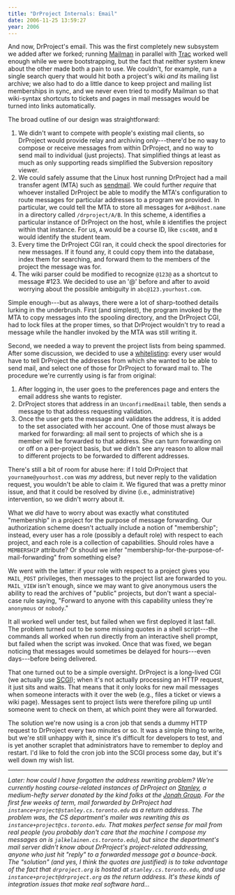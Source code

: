 ```yaml
---
title: "DrProject Internals: Email"
date: 2006-11-25 13:59:27
year: 2006
---
```

And now, DrProject's email. This was the first completely new subsystem we added after we forked; running <a href="http://www.gnu.org/software/mailman/index.html">Mailman</a> in parallel with <a href="http://trac.edgewall.org">Trac</a> worked well enough while we were bootstrapping, but the fact that neither system knew about the other made both a pain to use.  We couldn't, for example, run a single search query that would hit both a project's wiki <em>and</em> its mailing list archive; we also had to do a little dance to keep project and mailing list memberships in sync, and we never even tried to modify Mailman so that wiki-syntax shortcuts to tickets and pages in mail messages would be turned into links automatically.

The broad outline of our design was straightforward:
<ol>
	<li>We didn't want to compete with people's existing mail clients, so DrProject would provide relay and archiving only---there'd be no way to compose or receive messages from within DrProject, and no way to send mail to individual (just projects).  That simplified things at least as much as only supporting reads simplified the Subversion repository viewer.</li>
	<li>We could safely assume that the Linux host running DrProject had a mail transfer agent (MTA) such as <a href="http://www.sendmail.org/">sendmail</a>. We could further <em>require</em> that whoever installed DrProject be able to modify the MTA's configuration to route messages for particular addresses to a program we provided.  In particular, we could tell the MTA to store all messages for <code>A+B@host.name</code> in a directory called <code>/drproject/A/B</code>.  In this scheme, <code>A</code> identifies a particular instance of DrProject on the host, while <code>B</code> identifies the project within that instance.  For us, <code>A</code> would be a course ID, like <code>csc408</code>, and <code>B</code> would identify the student team.</li>
	<li>Every time the DrProject CGI ran, it could check the spool directories for new messages.  If it found any, it could copy them into the database, index them for searching, and forward them to the members of the project the message was for.</li>
	<li>The wiki parser could be modified to recognize <code>@123@</code> as a shortcut to message #123.  We decided to use an '@' before and after to avoid worrying about the possible ambiguity in <code>abc@123.yourhost.com</code>.</li>
</ol>
Simple enough---but as always, there were a lot of sharp-toothed details lurking in the underbrush.  First (and simplest), the program invoked by the MTA to copy messages into the spooling directory, and the DrProject CGI, had to lock files at the proper times, so that DrProject wouldn't try to read a message while the handler invoked by the MTA was still writing it.

Second, we needed a way to prevent the project lists from being spammed.  After some discussion, we decided to use a <a href="http://en.wikipedia.org/wiki/Whitelist">whitelisting</a>: every user would have to tell DrProject the addresses from which she wanted to be able to send mail, and select one of those for DrProject to forward mail to.  The procedure we're currently using is far from original:
<ol>
	<li>After logging in, the user goes to the preferences page and enters the email address she wants to register.</li>
	<li>DrProject stores that address in an <code>UnconfirmedEmail</code> table, then sends a message to that address requesting validation.</li>
	<li>Once the user gets the message and validates the address, it is added to the set associated with her account.  One of those must always be marked for forwarding: all mail sent to projects of which she is a member will be forwarded to that address.  She can turn forwarding on or off on a per-project basis, but we didn't see any reason to allow mail to different projects to be forwarded to different addresses.</li>
</ol>
There's still a bit of room for abuse here: if I told DrProject that <code>yourname@yourhost.com</code> was <em>my</em> address, but never reply to the validation request, you wouldn't be able to claim it.  We figured that was a pretty minor issue, and that it could be resolved by divine (i.e., administrative) intervention, so we didn't worry about it.

What we <em>did</em> have to worry about was exactly what constituted "membership" in a project for the purpose of message forwarding.  Our authorization scheme doesn't actually include a notion of "membership"; instead, every user has a role (possibly a default role) with respect to each project, and each role is a collection of capabilities.  Should roles have a <code>MEMBERSHIP</code> attribute?  Or should we infer "membership-for-the-purpose-of-mail-forwarding" from something else?

We went with the latter: if your role with respect to a project gives you <code>MAIL_POST</code> privileges, then messages to the project list are forwarded to you.  <code>MAIL_VIEW</code> isn't enough, since we may want to give anonymous users the ability to read the archives of "public" projects, but don't want a special-case rule saying, "Forward to anyone with this capability unless they're <code>anonymous</code> or <code>nobody</code>."

It all worked well under test, but failed when we first deployed it last fall.  The problem turned out to be some missing quotes in a shell script---the commands all worked when run directly from an interactive shell prompt, but failed when the script was invoked. Once that was fixed, we began noticing that messages would sometimes be delayed for hours---even days---before being delivered.

That one turned out to be a simple oversight.  DrProject is a long-lived CGI (we actually use <a href="http://www.mems-exchange.org/software/scgi/">SCGI</a>); when it's not actually processing an HTTP request, it just sits and waits. That means that it only looks for new mail messages when someone interacts with it over the web (e.g., files a ticket or views a wiki page).  Messages sent to project lists were therefore piling up until someone went to check on them, at which point they were all forwarded.

The solution we're now using is a cron job that sends a dummy HTTP request to DrProject every two minutes or so.  It was a simple thing to write, but we're still unhappy with it, since it's difficult for developers to test, and is yet another scraplet that administrators have to remember to deploy and restart.  I'd like to fold the cron job into the SCGI process some day, but it's well down my wish list.

<hr /><em>Later: how could I have forgotten the address rewriting problem?  We're currently hosting course-related instances of DrProject on <a href="https://stanley.cs.toronto.edu">Stanley</a>, a medium-hefty server donated by the kind folks at the <a href="http://www.jonahgroup.com">Jonah Group</a>.  For the first few weeks of term, mail forwarded by DrProject had <code>instance+project@stanley.cs.toronto.edu</code> as a return address.  The problem was, the CS department's mailer was rewriting this as <code>instance+project@cs.toronto.edu</code>.  That makes perfect sense for mail from real people (you probably don't care that the machine I compose my messages on is <code>jalkelainen.cs.toronto.edu</code>), but since the department's mail server didn't know about DrProject's project-related addressing, anyone who just hit "reply" to a forwarded message got a bounce-back.  The "solution" (and yes, I think the quotes are justified) is to take advantage of the fact that <code>drproject.org</code> is hosted at <code>stanley.cs.toronto.edu</code>, and use <code>instance+project@drproject.org</code> as the return address.  It's these kinds of integration issues that make real software hard...</em>
